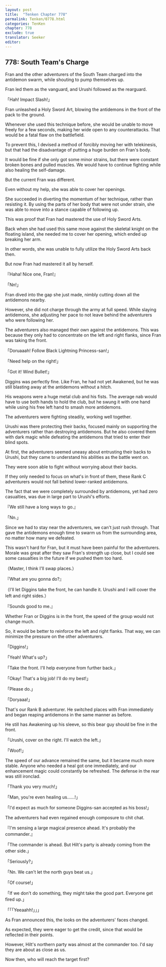 ```yaml
---
layout: post
title:  "Tenken Chapter 778"
permalink: Tenken/0778.html
categories: TenKen
chapter: 778
exclude: true
translator: Seeker
editor: 
---
```

<h2 id="ch778">778: South Team's Charge</h2>
<p>Fran and the other adventurers of the South Team charged into the antidemon swarm, while shouting to pump themselves up.</p>

<p>Fran led them as the vanguard, and Urushi followed as the rearguard.</p>

<p>「Hah! Impact Slash!」</p>

<p>Fran unleashed a Holy Sword Art, blowing the antidemons in the front of the pack to the ground.</p>

<p>Whenever she used this technique before, she would be unable to move freely for a few seconds, making her wide open to any counterattacks. That would be a fatal flaw on the battlefield.</p>

<p>To prevent this, I devised a method of forcibly moving her with telekinesis, but that had the disadvantage of putting a huge burden on Fran's body.</p>

<p>It would be fine if she only got some minor strains, but there were constant broken bones and pulled muscles. We would have to continue fighting while also healing the self-damage.</p>

<p>But the current Fran was different.</p>

<p>Even without my help, she was able to cover her openings.</p>

<p>She succeeded in diverting the momentum of her technique, rather than resisting it. By using the parts of her body that were not under strain, she was able to move into a stance capable of following up.</p>

<p>This was proof that Fran had mastered the use of Holy Sword Arts.</p>

<p>Back when she had used this same move against the skeletal knight on the floating island, she needed me to cover her opening, which ended up breaking her arm.</p>

<p>In other words, she was unable to fully utilize the Holy Sword Arts back then.</p>

<p>But now Fran had mastered it all by herself.</p>

<p>『Haha! Nice one, Fran!』</p>
<p>「Nn!」</p>

<p>Fran dived into the gap she just made, nimbly cutting down all the antidemons nearby.</p>

<p>However, she did not charge through the army at full speed. While slaying antidemons, she adjusting her pace to not leave behind the adventurers who were following her.</p>

<p>The adventurers also managed their own against the antidemons. This was because they only had to concentrate on the left and right flanks, since Fran was taking the front.</p>

<p>「Doruaaah! Follow Black Lightning Princess-san!」</p>
<p>「Need help on the right!」</p>
<p>「Got it! Wind Bullet!」</p>

<p>Diggins was perfectly fine. Like Fran, he had not yet Awakened, but he was still blasting away at the antidemons without a hitch.</p>

<p>His weapons were a huge metal club and his fists. The average nab would have to use both hands to hold the club, but he swung it with one hand while using his free left hand to smash more antidemons.</p>

<p>The adventurers were fighting steadily, working well together.</p>

<p>Urushi was there protecting their backs, focused mainly on supporting the adventurers rather than destroying antidemons. But he also covered them with dark magic while defeating the antidemons that tried to enter their blind spots.</p>

<p>At first, the adventurers seemed uneasy about entrusting their backs to Urushi, but they came to understand his abilities as the battle went on.</p>

<p>They were soon able to fight without worrying about their backs.</p>

<p>If they only needed to focus on what's in front of them, these Rank C adventurers would not fall behind lower-ranked antidemons.</p>

<p>The fact that we were completely surrounded by antidemons, yet had zero casualties, was due in large part to Urushi's efforts.</p>

<p>『We still have a long ways to go.』</p>
<p>「Nn.」</p>

<p>Since we had to stay near the adventurers, we can't just rush through. That gave the antidemons enough time to swarm us from the surrounding area, no matter how many we defeated.</p>

<p>This wasn't hard for Fran, but it must have been painful for the adventurers. Morale was great after they saw Fran's strength up close, but I could see some casualties in the future if we pushed them too hard.</p>

<p>（Master, I think I'll swap places.）</p>
<p>『What are you gonna do?』</p>
<p>（I'll let Diggins take the front, he can handle it. Urushi and I will cover the left and right sides.）</p>
<p>『Sounds good to me.』</p>

<p>Whether Fran or Diggins is in the front, the speed of the group would not change much.</p>

<p>So, it would be better to reinforce the left and right flanks. That way, we can minimize the pressure on the other adventurers.</p>

<p>「Diggins!」</p>
<p>「Yeah! What's up?」</p>
<p>「Take the front. I'll help everyone from further back.」</p>
<p>「Okay! That's a big job! I'll do my best!」</p>
<p>「Please do.」</p>
<p>「Doryaaa!」</p>

<p>That's our Rank B adventurer. He switched places with Fran immediately and began reaping antidemons in the same manner as before.</p>

<p>He still has Awakening up his sleeve, so this bear guy should be fine in the front.</p>

<p>「Urushi, cover on the right. I'll watch the left.」</p>
<p>「Woof!」</p>

<p>The speed of our advance remained the same, but it became much more stable. Anyone who needed a heal got one immediately, and our enhancement magic could constantly be refreshed. The defense in the rear was still ironclad.</p>

<p>「Thank you very much!」</p>
<p>「Man, you're even healing us……!」</p>
<p>「I'd expect as much for someone Diggins-san accepted as his boss!」</p>

<p>The adventurers had even regained enough composure to chit chat.</p>

<p>『I'm sensing a large magical presence ahead. It's probably the commander.』</p>
<p>「The commander is ahead. But Hilt's party is already coming from the other side.」</p>
<p>「Seriously?」</p>
<p>「Nn. We can't let the north guys beat us.」</p>
<p>「Of course!」</p>
<p>「If we don't do something, they might take the good part. Everyone get fired up.」</p>
<p>「「「Yeeaahh!」」」</p>

<p>As Fran announced this, the looks on the adventurers' faces changed.</p>

<p>As expected, they were eager to get the credit, since that would be reflected in their points.</p>

<p>However, Hilt's northern party was almost at the commander too. I'd say they are about as close as us.</p>

<p>Now then, who will reach the target first?</p>



